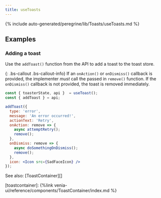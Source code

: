 ```yaml
---
title: useToasts
---
```


<!--
The reference doc content is generated automatically from the source code.
To update this section, update the doc blocks in the source code
-->

{% include auto-generated/peregrine/lib/Toasts/useToasts.md %}

## Examples

### Adding a toast

Use the `addToast()` function from the API to add a toast to the toast store.

{: .bs-callout .bs-callout-info}
If an `onAction()` or `onDismiss()` callback is provided, the implementer _must_ call the passed in `remove()` function.
If the `onDismiss()` callback is not provided, the toast is removed immediately.

```jsx
const { toasterState, api }  = useToast(); 
const { addToast } = api;

addToast({
  type: 'error',
  message: 'An error occurred!',
  actionText: 'Retry',
  onAction: remove => {
    async attemptRetry();
    remove();
  },
  onDismiss: remove => {
    async doSomethingOnDismiss();
    remove();
  },
  icon: <Icon src={SadFaceIcon} />
});
```

See also: [ToastContainer][]

[toastcontainer]: {%link venia-ui/reference/components/ToastContainer/index.md %}

